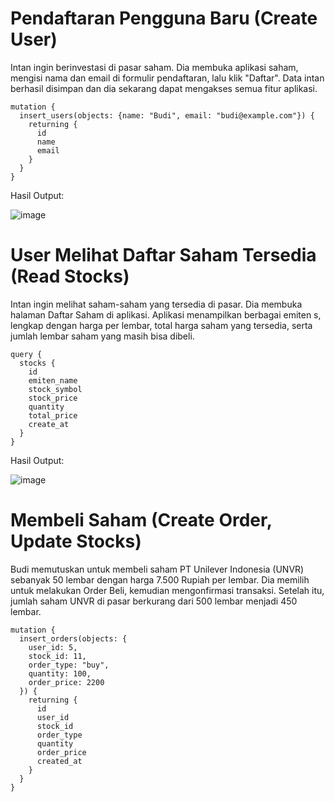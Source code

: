 # Pendaftaran Pengguna Baru (Create User)

Intan  ingin berinvestasi di pasar saham. Dia membuka aplikasi saham, mengisi nama dan email di formulir pendaftaran, lalu klik "Daftar". Data intan berhasil disimpan dan dia sekarang dapat mengakses semua fitur aplikasi.

```
mutation {
  insert_users(objects: {name: "Budi", email: "budi@example.com"}) {
    returning {
      id
      name
      email
    }
  }
}
```
Hasil Output:

![image](https://github.com/user-attachments/assets/17a3d198-0474-4041-8035-460e11691ad3)

# User Melihat Daftar Saham Tersedia (Read Stocks)

Intan ingin melihat saham-saham yang tersedia di pasar. Dia membuka halaman Daftar Saham di aplikasi. Aplikasi menampilkan berbagai emiten s, lengkap dengan harga per lembar, total harga saham yang tersedia, serta jumlah lembar saham yang masih bisa dibeli.

```
query {
  stocks {
    id
    emiten_name
    stock_symbol
    stock_price
    quantity
    total_price
    create_at
  }
}
```
Hasil Output:

![image](https://github.com/user-attachments/assets/b969d73c-d1ea-4627-a597-e6522136709b)

# Membeli Saham (Create Order, Update Stocks)

Budi memutuskan untuk membeli saham PT Unilever Indonesia (UNVR) sebanyak 50 lembar dengan harga 7.500 Rupiah per lembar. Dia memilih untuk melakukan Order Beli, kemudian mengonfirmasi transaksi. Setelah itu, jumlah saham UNVR di pasar berkurang dari 500 lembar menjadi 450 lembar.

```
mutation {
  insert_orders(objects: {
    user_id: 5, 
    stock_id: 11, 
    order_type: "buy", 
    quantity: 100, 
    order_price: 2200
  }) {
    returning {
      id
      user_id
      stock_id
      order_type
      quantity
      order_price
      created_at
    }
  }
}
```





